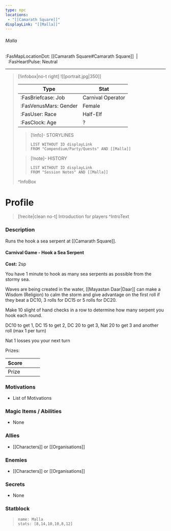 ```yaml
---
type: npc
locations:
 - "[[Camarath Square]]"
displayLink: "[[Malla]]"
---
```

###### Malla
<span class="sub2">:FasMapLocationDot: [[Camarath Square#Camarath Square]]&nbsp;&nbsp;|&nbsp;&nbsp;:FasHeartPulse: Neutral </span>
___

> [!infobox|no-t right]
> ![[portrait.jpg|350]]
>
> | Type | Stat |
> | ---- | ---- |
> | :FasBriefcase: Job |  Carnival Operator |
> | :FasVenusMars: Gender | Female |
> | :FasUser: Race | Half-Elf |
> | :FasClock: Age | ? |
>
>> [!info]- STORYLINES
>>```dataview
>>LIST WITHOUT ID displayLink
>>FROM "Compendium/Party/Quests" AND [[Malla]]
>
>>[!note]- HISTORY
>>```dataview
>>LIST WITHOUT ID displayLink
>>FROM "Session Notes" AND [[Malla]]
>
>^InfoBox

# Profile

> [!recite|clean no-t]
>	Introduction for players
>^IntroText

### Description
Runs the hook a sea serpent at [[Camarath Square]].

#### Carnival Game - Hook a Sea Serpent

**Cost:** 2sp

You have 1 minute to hook as many sea serpents as possible from the stormy sea. 

Waves are being created in the water, [[Mayastan Daar|Daar]] can make a Wisdom (Religion) to calm the storm and give advantage on the first roll if they beat a 
DC10, 3 rolls for DC15 or 5 rolls for DC20.

Make 10 slight of hand checks in a row to determine how many serpent you hook each round.

DC10 to get 1, DC 15 to get 2, DC 20 to get 3, Nat 20 to get 3 and another roll (max 1 per turn)

Nat 1 losses you your next turn

Prizes:

| Score |  |  |  |
|---|---|---|---|
| Prize |  |  |  |

### Motivations
- List of Motivations

### Magic Items / Abilities
- None

### Allies
- [[Characters]] or [[Organisations]]

### Enemies
- [[Characters]] or [[Organisations]]

### Secrets
- None

### Statblock
> ```statblock
> name: Malla
> stats: [8,14,10,10,8,12]
